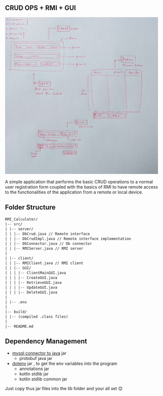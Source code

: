 ## CRUD OPS + RMI + GUI

![basic sketch of the gui](./plan.jpg)

A simple application that performs the basic CRUD operations to a normal user registration form coupled with the basics of RMI to have remote access to the functionalities of the application from a remote or local device.

## Folder Structure

    RMI_Calculator/
    |-- src/
    | |-- server/
    | | |-- DbCrud.java // Remote interface
    | | |-- DbCrudImpl.java // Remote interface implementation
    | | |-- DbConnector.java // Db connector
    | | |-- RMIServer.java // RMI server
    |
    | |-- client/
    | | |-- RMIClient.java // RMI client
    | | |-- GUI/
    | | | |-- ClientMainGUI.java
    | | | |-- CreateGUI.java
    | | | |-- RetrieveGUI.java
    | | | |-- UpdateGUI.java
    | | | |-- DeleteGUI.java
    |
    | |-- .env
    |
    |-- build/
    | |-- (compiled .class files)
    |
    |-- README.md

## Dependency Management

-   [mysql connector to java]() jar
    -   protobuf java jar
-   [dotenv](https://jar-download.com/artifact-search/java-dotenv) jar , to get the env variables into the program
    -   annotations jar
    -   kotlin stdlib jar
    -   kotlin stdlib common jar

Just copy thus jar files into the lib folder and your all set 😊
